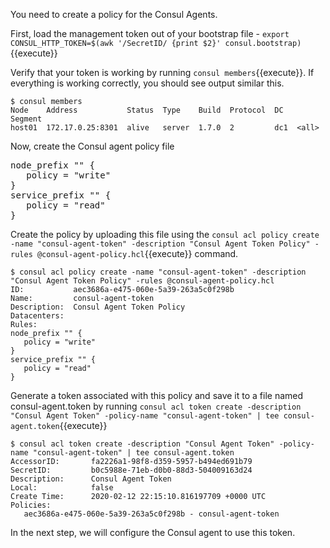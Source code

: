 You need to create a policy for the Consul Agents.

First, load the management token out of your bootstrap file - `export CONSUL_HTTP_TOKEN=$(awk '/SecretID/ {print $2}' consul.bootstrap)`{{execute}}

Verify that your token is working by running `consul members`{{execute}}. If everything
is working correctly, you should see output similar this.

```shell
$ consul members
Node    Address           Status  Type    Build  Protocol  DC   Segment
host01  172.17.0.25:8301  alive   server  1.7.0  2         dc1  <all>
```

Now, create the Consul agent policy file

<pre class="file" data-filename="app.js" data-target="replace">node_prefix "" {
   policy = "write"
}
service_prefix "" {
   policy = "read"
}
</pre>

Create the policy by uploading this file using the `consul acl policy create -name "consul-agent-token" -description "Consul Agent Token Policy" -rules @consul-agent-policy.hcl`{{execute}} command.

```shell
$ consul acl policy create -name "consul-agent-token" -description "Consul Agent Token Policy" -rules @consul-agent-policy.hcl
ID:           aec3686a-e475-060e-5a39-263a5c0f298b
Name:         consul-agent-token
Description:  Consul Agent Token Policy
Datacenters:
Rules:
node_prefix "" {
   policy = "write"
}
service_prefix "" {
   policy = "read"
}
```


Generate a token associated with this policy and save it to a file named consul-agent.token by running `consul acl token create -description "Consul Agent Token" -policy-name "consul-agent-token" | tee consul-agent.token`{{execute}}

```
$ consul acl token create -description "Consul Agent Token" -policy-name "consul-agent-token" | tee consul-agent.token
AccessorID:       fa2226a1-98f8-d359-5957-b494ed691b79
SecretID:         b0c5988e-71eb-d0b0-88d3-504009163d24
Description:      Consul Agent Token
Local:            false
Create Time:      2020-02-12 22:15:10.816197709 +0000 UTC
Policies:
   aec3686a-e475-060e-5a39-263a5c0f298b - consul-agent-token
```

In the next step, we will configure the Consul agent to use this token.